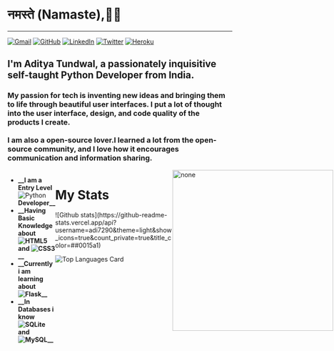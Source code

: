 <h1> नमस्ते (Namaste),🙏🏼</h1>
<hr>


<!--
**Adi7290/Adi7290** is a ✨ _special_ ✨ repository because its `README.md` (this file) appears on your GitHub profile.
-->
<div style="position: relative;">
<a href="mailto:adityatundwal1998@gmail.com"><img alt="Gmail" src="https://img.shields.io/badge/Gmail-D14836?style=for-the-badge&logo=gmail&logoColor=white" /></a>
<a href="https://github.com/Adi7290/"><img alt="GitHub" src="https://img.shields.io/badge/github%20-%23121011.svg?&style=for-the-badge&logo=github&logoColor=white"/></a>
<a href="https://www.linkedin.com/in/adityatundwal/"><img alt="LinkedIn" src="https://img.shields.io/badge/linkedin%20-%230077B5.svg?&style=for-the-badge&logo=linkedin&logoColor=white"/></a>
<a href="https://twitter.com/tundwal_aditya"><img alt="Twitter" src="https://img.shields.io/badge/@tundwal_aditya%20-%231DA1F2.svg?&style=for-the-badge&logo=Twitter&logoColor=white"/></a>
<a href="#"><img alt="Heroku" src="https://img.shields.io/badge/heroku%20-%23430098.svg?&style=for-the-badge&logo=heroku&logoColor=white"/></a>
</div>

<h2> I'm <a href="https://github.com/Adi7290" style="text-decoration: none;">Aditya Tundwal</a>, a passionately inquisitive self-taught Python Developer from India. </h2>
<h3>My passion for tech is inventing new ideas and bringing them to life through beautiful user interfaces. 
I put a lot of thought into the user interface, design, and code quality of the products I create.
<br>
<br>
I am also a open-source lover.I learned a lot from the open-source community, and I love how it encourages communication and information sharing.
</h3>
<div style="display:table">
    <div style="display:table-cell; vertical-align:top;">
<ul>
    <li><b>__I am a Entry Level</b> <img alt="Python" src="https://img.shields.io/badge/python%20-%2314354C.svg?&style=for-the-badge&logo=python&logoColor=white"/> <b>Developer__</b></li>
    <li><b>__Having Basic Knowledge about<img alt="HTML5" src="https://img.shields.io/badge/html5%20-%23E34F26.svg?&style=for-the-badge&logo=html5&logoColor=white"/> and <img alt="CSS3" src="https://img.shields.io/badge/css3%20-%231572B6.svg?&style=for-the-badge&logo=css3&logoColor=white"/>__</b></li>
    <li><b>__Currently i am learning about <img alt="Flask" src="https://img.shields.io/badge/flask%20-%23000.svg?&style=for-the-badge&logo=flask&logoColor=white"/>__</b></li>
    <li><b>__In Databases i know <img alt="SQLite" src ="https://img.shields.io/badge/sqlite-%2307405e.svg?&style=for-the-badge&logo=sqlite&logoColor=white"/> and <img alt="MySQL" src="https://img.shields.io/badge/mysql-%2300f.svg?&style=for-the-badge&logo=mysql&logoColor=white"/>__</b></li>
</ul>
</div>
<div style="float:right;">
    <img src="https://media.giphy.com/media/ZVik7pBtu9dNS/giphy.gif" alt="none" width="360">
</div>

<h1><b>My Stats</b></h1>
![Github stats](https://github-readme-stats.vercel.app/api?username=adi7290&theme=light&show_icons=true&count_private=true&title_color=##0015a1)

![Top Languages Card](https://github-readme-stats.vercel.app/api/top-langs/?username=adi7290&layout=compact)


